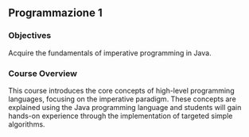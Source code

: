 ## Programmazione 1

### Objectives
Acquire the fundamentals of imperative programming in Java.

### Course Overview
This course introduces the core concepts of high-level programming languages, focusing on the imperative paradigm. These concepts are explained using the Java programming language and students will gain hands-on experience through the implementation of targeted simple algorithms.
